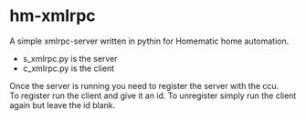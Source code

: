 hm-xmlrpc
=========

A simple xmlrpc-server written in pythin for Homematic home automation.

* s_xmlrpc.py is the server
* c_xmlrpc.py is the client

Once the server is running you need to register the server with the ccu.  
To register run the client and give it an id.
To unregister simply run the client again but leave the id blank.
